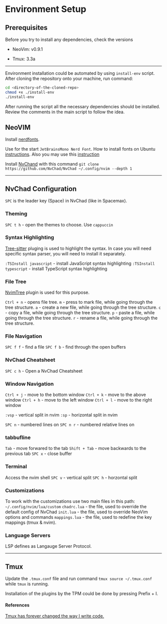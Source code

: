 # Environment Setup

## Prerequisites

Before you try to install any dependencies, check the versions

- NeoVim: v0.9.1

- Tmux: 3.3a

---



Environment installation could be automated by using `install-env` script. After cloning the repository onto your machine, run command:

```bash
cd <directory-of-the-cloned-repo>
chmod +x ./install-env
./install-env
```

After running the script all the necessary dependencies should be installed. Review the comments in the main script to follow the idea.

## NeoVIM

Install [nerdfonts](https://www.nerdfonts.com/).

Use for the start `JetBrainsMono Nerd Font`. How to install fonts on Ubuntu [instructions](https://askubuntu.com/questions/3697/how-do-i-install-fonts). Also you may use this [instruction](https://askubuntu.com/questions/191778/how-to-install-many-font-files-quickly-and-easily)

Install [NvChand](https://github.com/NvChad/NvChad) with this command `git clone https://github.com/NvChad/NvChad ~/.config/nvim --depth 1`

---

## NvChad Configuration

`SPC` is the leader key (Space) in NvChad (like in Spacemax).

### Theming

`SPC t h` - open the themes to choose. Use `cappuccin`


### Syntax Highlighting

[Tree-sitter](https://tree-sitter.github.io/tree-sitter/) pluging is used to highlight the syntax. In case you will need specific syntax parser, you will need to install it separately.

`:TSInstall javascript` - install JavaScript syntax highlighting
`:TSInstall typescript` - install TypeScript syntax highlighting

### File Tree

[NvimTree](https://docs.rockylinux.org/books/nvchad/nvchad_ui/nvimtree/) plugin is used for this purpose.

`Ctrl + n` - opens file tree.
`m` - press to mark file, while going through the tree structure.
`a` - create a new file, while going through the tree structure.
`c` - copy a file, while going through the tree structure.
`p` - paste a file, while going through the tree structure.
`r` - rename a file, while going through the tree structure.

### File Navigation

`SPC f f` - find a file
`SPC f b` - find through the open buffers


### NvChad Cheatsheet

`SPC c h` - Open a NvChad Cheatsheet

### Window Navigation

`Ctrl + j` - move to the bottom window
`Ctrl + k` - move to the above window
`Ctrl + h` - move to the left window
`Ctrl + l` - move to the right window

`:vsp` - vertical split in nvim
`:sp` - horizontal split in nvim

`SPC n` - numbered lines on
`SPC n r` - numbered relative lines on

### tabbufline

`Tab` - move forwared to the tab
`Shift + Tab` - move backwards to the previous tab
`SPC x` - close buffer

### Terminal

Access the nvim shell
`SPC v` - vertical split
`SPC h` - horzontal split


### Customizations
To work with the customizations use two main files in this path:
`~/.config/nvim/lua/custom`
`chadrc.lua` - the file, used to override the default config of NvChad
`init.lua` - the file, used to override NeoVim options and commands
`mappings.lua` - the file, used to redefine the key mappings (tmux & nvim).


### Language Servers
LSP defines as Langauge Server Protocol.

---

## Tmux

Update the `.tmux.conf` file and run command `tmux source ~/.tmux.conf` while `tmux` is running.

Installation of the plugins by the TPM could be done by pressing Prefix + I.

#### References 

[Tmux has forever changed the way I write code.](https://www.youtube.com/watch?v=DzNmUNvnB04 "Tmux has forever changed the way I write code.")

